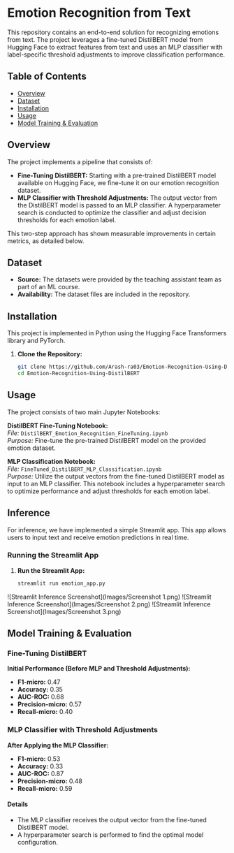 # Emotion Recognition from Text

This repository contains an end-to-end solution for recognizing emotions from text. The project leverages a fine-tuned DistilBERT model from Hugging Face to extract features from text and uses an MLP classifier with label-specific threshold adjustments to improve classification performance.

## Table of Contents

- [Overview](#overview)
- [Dataset](#dataset)
- [Installation](#installation)
- [Usage](#usage)
- [Model Training & Evaluation](#model-training--evaluation)

## Overview

The project implements a pipeline that consists of:

- **Fine-Tuning DistilBERT:** Starting with a pre-trained DistilBERT model available on Hugging Face, we fine-tune it on our emotion recognition dataset.
- **MLP Classifier with Threshold Adjustments:** The output vector from the DistilBERT model is passed to an MLP classifier. A hyperparameter search is conducted to optimize the classifier and adjust decision thresholds for each emotion label.

This two-step approach has shown measurable improvements in certain metrics, as detailed below.

## Dataset

- **Source:** The datasets were provided by the teaching assistant team as part of an ML course.
- **Availability:** The dataset files are included in the repository.

## Installation

This project is implemented in Python using the Hugging Face Transformers library and PyTorch.

1. **Clone the Repository:**

   ```bash
   git clone https://github.com/Arash-ra03/Emotion-Recognition-Using-DistilBERT.git
   cd Emotion-Recognition-Using-DistilBERT

## Usage

The project consists of two main Jupyter Notebooks:

**DistilBERT Fine-Tuning Notebook:**  
*File:* `DistilBERT_Emotion_Recognition_FineTuning.ipynb`  
*Purpose:* Fine-tune the pre-trained DistilBERT model on the provided emotion dataset.

**MLP Classification Notebook:**  
*File:* `FineTuned_DistilBERT_MLP_Classification.ipynb`  
*Purpose:* Utilize the output vectors from the fine-tuned DistilBERT model as input to an MLP classifier. This notebook includes a hyperparameter search to optimize performance and adjust thresholds for each emotion label.


## Inference

For inference, we have implemented a simple Streamlit app. This app allows users to input text and receive emotion predictions in real time.

### Running the Streamlit App

1. **Run the Streamlit App:**

   ```bash
   streamlit run emotion_app.py

![Streamlit Inference Screenshot](Images/Screenshot 1.png)
![Streamlit Inference Screenshot](Images/Screenshot 2.png)
![Streamlit Inference Screenshot](Images/Screenshot 3.png)
## Model Training & Evaluation

### Fine-Tuning DistilBERT

**Initial Performance (Before MLP and Threshold Adjustments):**

- **F1-micro:** 0.47  
- **Accuracy:** 0.35  
- **AUC-ROC:** 0.68  
- **Precision-micro:** 0.57  
- **Recall-micro:** 0.40  

### MLP Classifier with Threshold Adjustments

**After Applying the MLP Classifier:**

- **F1-micro:** 0.53  
- **Accuracy:** 0.33  
- **AUC-ROC:** 0.87  
- **Precision-micro:** 0.48  
- **Recall-micro:** 0.59  

#### Details

- The MLP classifier receives the output vector from the fine-tuned DistilBERT model.
- A hyperparameter search is performed to find the optimal model configuration.




